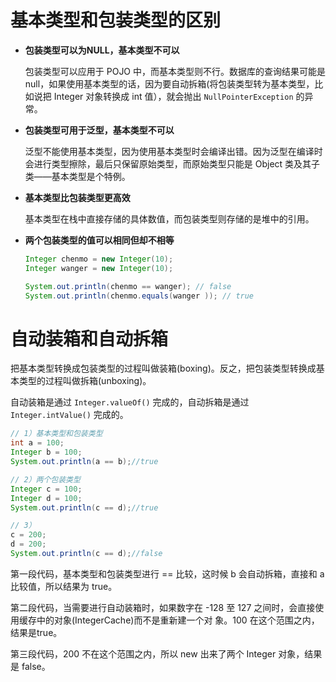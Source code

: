 # 基本类型和包装类型的区别

* **包装类型可以为NULL，基本类型不可以**

  包装类型可以应用于 POJO 中，而基本类型则不行。数据库的查询结果可能是 null，如果使用基本类型的话，因为要自动拆箱(将包装类型转为基本类型，比如说把 Integer 对象转换成 int 值），就会抛出 `NullPointerException` 的异常。

* **包装类型可用于泛型，基本类型不可以**

  泛型不能使用基本类型，因为使用基本类型时会编译出错。因为泛型在编译时会进行类型擦除，最后只保留原始类型，而原始类型只能是 Object 类及其子类——基本类型是个特例。

* **基本类型比包装类型更高效**

  基本类型在栈中直接存储的具体数值，而包装类型则存储的是堆中的引用。      

* **两个包装类型的值可以相同但却不相等**

  ```java
  Integer chenmo = new Integer(10);
  Integer wanger = new Integer(10);
  
  System.out.println(chenmo == wanger); // false
  System.out.println(chenmo.equals(wanger )); // true
  ```

# 自动装箱和自动拆箱

把基本类型转换成包装类型的过程叫做装箱(boxing)。反之，把包装类型转换成基本类型的过程叫做拆箱(unboxing)。

自动装箱是通过 `Integer.valueOf()` 完成的，自动拆箱是通过 `Integer.intValue()` 完成的。

  ```java
  // 1）基本类型和包装类型
  int a = 100;
  Integer b = 100;
  System.out.println(a == b);//true
  
  // 2）两个包装类型
  Integer c = 100;
  Integer d = 100;
  System.out.println(c == d);//true
  
  // 3）
  c = 200;
  d = 200;
  System.out.println(c == d);//false 
  ```

<p>第一段代码，基本类型和包装类型进行 == 比较，这时候 b 会自动拆箱，直接和 a 比较值，所以结果为 true。</p>

<p>第二段代码，当需要进行自动装箱时，如果数字在 -128 至 127 之间时，会直接使用缓存中的对象(IntegerCache)而不是重新建一个对	象。100 在这个范围之内，结果是true。</p>

<p>第三段代码，200 不在这个范围之内，所以 new 出来了两个 Integer 对象，结果是 false。</p>









  

  

